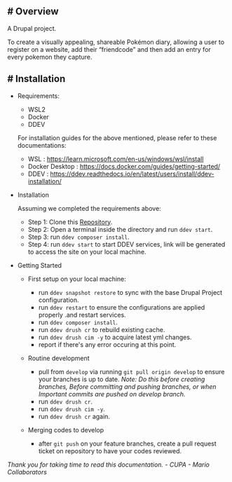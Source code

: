 ## # Overview

A Drupal project.

To create a visually appealing, shareable Pokémon diary, allowing a user to register on a website, add their “friendcode” and then add an entry for every pokemon they capture.

## # Installation
- Requirements:

    - WSL2
    - Docker
    - DDEV 

    For installation guides for the above mentioned, please refer to these documentations:
    - WSL : https://learn.microsoft.com/en-us/windows/wsl/install
    - Docker Desktop : https://docs.docker.com/guides/getting-started/
    - DDEV :  https://ddev.readthedocs.io/en/latest/users/install/ddev-installation/

- Installation

    Assuming we completed the requirements above:
    - Step 1: Clone this [Repository](https://github.com/CUPA-mario/pokemon-diary).
    - Step 2: Open a terminal inside the directory and run `ddev start`.
    - Step 3: run `ddev composer install`.
    - Step 4: run `ddev start` to start DDEV services, link will be generated to access the site on your local machine.

- Getting Started

    - First setup on your local machine:
        - run `ddev snapshot restore` to sync with the base Drupal Project configuration.
        - run `ddev restart` to ensure the configurations are applied properly .and restart services.
        - run `ddev composer install`.
        - run `ddev drush cr` to rebuild existing cache.
        - run `ddev drush cim -y` to acquire latest yml changes.
        - report if there's any error occuring at this point.

    - Routine development
        - pull from `develop` via running `git pull origin develop` to ensure your branches is up to date. *Note: Do this before creating branches, Before committing and pushing branches, or when Important commits are pushed on develop branch.* 
        - run `ddev drush cr`.
        - run `ddev drush cim -y`.
        - run `ddev drush cr` again.

    - Merging codes to develop
        - after `git push` on your feature branches, create a pull request ticket on repository to have your codes reviewed.

*Thank you for taking time to read this documentation. - CUPA - Mario Collaborators*

<!-- Todo further information will be added once requirements has been wrapped up -->
